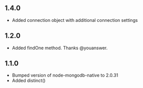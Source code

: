 1.4.0
-----------------
- Added connection object with additional connection settings

1.2.0
-----------------
- Added findOne method. Thanks @youanswer.

1.1.0
-----------------
- Bumped version of node-mongodb-native to 2.0.31
- Added distinct()
